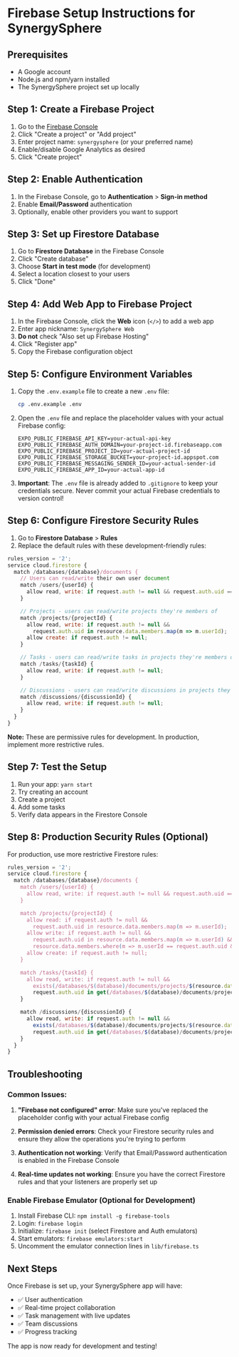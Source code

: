 # Firebase Setup Instructions for SynergySphere

## Prerequisites

- A Google account
- Node.js and npm/yarn installed
- The SynergySphere project set up locally

## Step 1: Create a Firebase Project

1. Go to the [Firebase Console](https://console.firebase.google.com/)
2. Click "Create a project" or "Add project"
3. Enter project name: `synergysphere` (or your preferred name)
4. Enable/disable Google Analytics as desired
5. Click "Create project"

## Step 2: Enable Authentication

1. In the Firebase Console, go to **Authentication** > **Sign-in method**
2. Enable **Email/Password** authentication
3. Optionally, enable other providers you want to support

## Step 3: Set up Firestore Database

1. Go to **Firestore Database** in the Firebase Console
2. Click "Create database"
3. Choose **Start in test mode** (for development)
4. Select a location closest to your users
5. Click "Done"

## Step 4: Add Web App to Firebase Project

1. In the Firebase Console, click the **Web** icon (`</>`) to add a web app
2. Enter app nickname: `SynergySphere Web`
3. **Do not** check "Also set up Firebase Hosting"
4. Click "Register app"
5. Copy the Firebase configuration object

## Step 5: Configure Environment Variables

1. Copy the `.env.example` file to create a new `.env` file:

   ```bash
   cp .env.example .env
   ```

2. Open the `.env` file and replace the placeholder values with your actual Firebase config:

   ```
   EXPO_PUBLIC_FIREBASE_API_KEY=your-actual-api-key
   EXPO_PUBLIC_FIREBASE_AUTH_DOMAIN=your-project-id.firebaseapp.com
   EXPO_PUBLIC_FIREBASE_PROJECT_ID=your-actual-project-id
   EXPO_PUBLIC_FIREBASE_STORAGE_BUCKET=your-project-id.appspot.com
   EXPO_PUBLIC_FIREBASE_MESSAGING_SENDER_ID=your-actual-sender-id
   EXPO_PUBLIC_FIREBASE_APP_ID=your-actual-app-id
   ```

3. **Important**: The `.env` file is already added to `.gitignore` to keep your credentials secure. Never commit your actual Firebase credentials to version control!

## Step 6: Configure Firestore Security Rules

1. Go to **Firestore Database** > **Rules**
2. Replace the default rules with these development-friendly rules:

```javascript
rules_version = '2';
service cloud.firestore {
  match /databases/{database}/documents {
    // Users can read/write their own user document
    match /users/{userId} {
      allow read, write: if request.auth != null && request.auth.uid == userId;
    }

    // Projects - users can read/write projects they're members of
    match /projects/{projectId} {
      allow read, write: if request.auth != null &&
        request.auth.uid in resource.data.members.map(m => m.userId);
      allow create: if request.auth != null;
    }

    // Tasks - users can read/write tasks in projects they're members of
    match /tasks/{taskId} {
      allow read, write: if request.auth != null;
    }

    // Discussions - users can read/write discussions in projects they're members of
    match /discussions/{discussionId} {
      allow read, write: if request.auth != null;
    }
  }
}
```

**Note:** These are permissive rules for development. In production, implement more restrictive rules.

## Step 7: Test the Setup

1. Run your app: `yarn start`
2. Try creating an account
3. Create a project
4. Add some tasks
5. Verify data appears in the Firestore Console

## Step 8: Production Security Rules (Optional)

For production, use more restrictive Firestore rules:

```javascript
rules_version = '2';
service cloud.firestore {
  match /databases/{database}/documents {
    match /users/{userId} {
      allow read, write: if request.auth != null && request.auth.uid == userId;
    }

    match /projects/{projectId} {
      allow read: if request.auth != null &&
        request.auth.uid in resource.data.members.map(m => m.userId);
      allow write: if request.auth != null &&
        request.auth.uid in resource.data.members.map(m => m.userId) &&
        resource.data.members.where(m => m.userId == request.auth.uid && m.role in ['owner', 'admin']).size() > 0;
      allow create: if request.auth != null;
    }

    match /tasks/{taskId} {
      allow read, write: if request.auth != null &&
        exists(/databases/$(database)/documents/projects/$(resource.data.projectId)) &&
        request.auth.uid in get(/databases/$(database)/documents/projects/$(resource.data.projectId)).data.members.map(m => m.userId);
    }

    match /discussions/{discussionId} {
      allow read, write: if request.auth != null &&
        exists(/databases/$(database)/documents/projects/$(resource.data.projectId)) &&
        request.auth.uid in get(/databases/$(database)/documents/projects/$(resource.data.projectId)).data.members.map(m => m.userId);
    }
  }
}
```

## Troubleshooting

### Common Issues:

1. **"Firebase not configured" error**: Make sure you've replaced the placeholder config with your actual Firebase config

2. **Permission denied errors**: Check your Firestore security rules and ensure they allow the operations you're trying to perform

3. **Authentication not working**: Verify that Email/Password authentication is enabled in the Firebase Console

4. **Real-time updates not working**: Ensure you have the correct Firestore rules and that your listeners are properly set up

### Enable Firebase Emulator (Optional for Development)

1. Install Firebase CLI: `npm install -g firebase-tools`
2. Login: `firebase login`
3. Initialize: `firebase init` (select Firestore and Auth emulators)
4. Start emulators: `firebase emulators:start`
5. Uncomment the emulator connection lines in `lib/firebase.ts`

## Next Steps

Once Firebase is set up, your SynergySphere app will have:

- ✅ User authentication
- ✅ Real-time project collaboration
- ✅ Task management with live updates
- ✅ Team discussions
- ✅ Progress tracking

The app is now ready for development and testing!
